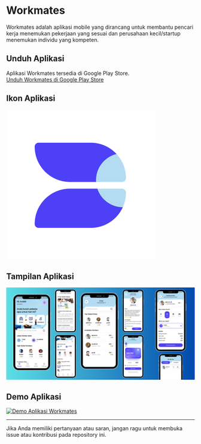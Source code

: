 # Workmates

Workmates adalah aplikasi mobile yang dirancang untuk membantu pencari kerja menemukan pekerjaan yang sesuai dan perusahaan kecil/startup menemukan individu yang kompeten.

## Unduh Aplikasi
Aplikasi Workmates tersedia di Google Play Store.  
[Unduh Workmates di Google Play Store](https://play.google.com/store/apps/details?id=com.rival.cowok)

## Ikon Aplikasi
![Ikon Workmates](https://github.com/revaile/Coworker-Flutter/blob/main/assets/icon/icon.png?raw=true)

## Tampilan Aplikasi
![Tampilan Halaman Awal](https://github.com/revaile/Coworker-Flutter/blob/main/banner.png?raw=true)


## Demo Aplikasi
[![Demo Aplikasi Workmates](https://img.youtube.com/vi/l5VY5u8dmJU/maxresdefault.jpg)](https://youtu.be/l5VY5u8dmJU)

---

Jika Anda memiliki pertanyaan atau saran, jangan ragu untuk membuka issue atau kontribusi pada repository ini.
